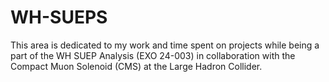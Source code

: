 # WH-SUEPS
This area is dedicated to my work and time spent on projects while being a part of the WH SUEP Analysis (EXO 24-003) in collaboration with the Compact Muon Solenoid (CMS) at the Large Hadron Collider.

